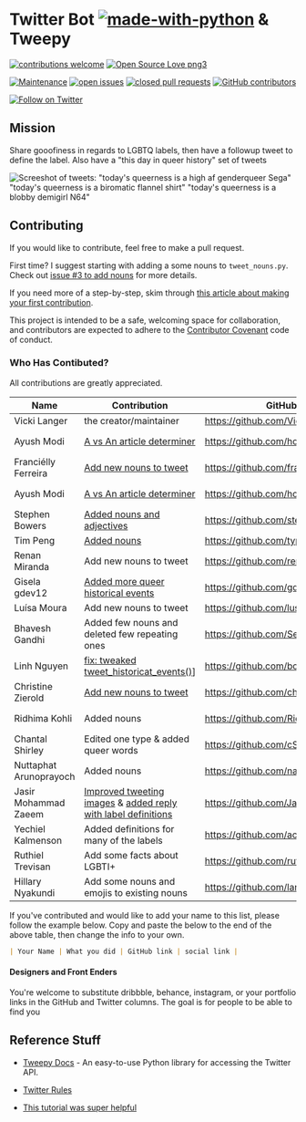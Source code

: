 # Twitter Bot [![made-with-python](https://img.shields.io/badge/Made%20with-Python-1f425f.svg)](https://www.python.org/) & Tweepy

[![contributions welcome](https://img.shields.io/badge/contributions-welcome-brightgreen.svg)](https://github.com/VickiLanger/Queer-of-the-day-bot/fork)
[![Open Source Love png3](https://badges.frapsoft.com/os/v3/open-source.png?v=103)](https://github.com/ellerbrock/open-source-badges/)

[![Maintenance](https://img.shields.io/badge/Maintained%3F-yes-green.svg)](https://GitHub.com/VickiLanger/Queer-of-the-day-bot/graphs/commit-activity)
[![open issues](https://img.shields.io/github/issues/VickiLanger/Queer-of-the-day-bot.svg)](https://github.com/VickiLanger/Queer-of-the-day-bot/issues?q=is%3Aopen+is%3Aissue)
[![closed pull requests](https://img.shields.io/github/issues-pr-closed/VickiLanger/Queer-of-the-day-bot.svg)](https://github.com/VickiLanger/Queer-of-the-day-bot/pulls?q=is%3Apr+is%3Aclosed)
[![GitHub contributors](https://img.shields.io/github/contributors/VickiLanger/Queer-of-the-day-bot.svg)](https://GitHub.com/VickiLanger/Queer-of-the-day-bot/graphs/contributors/)

[![Follow on Twitter](https://img.shields.io/twitter/follow/LGBTQotd?label=Follow&style=social)](https://twitter.com/LGBTQotd)

## Mission

Share gooofiness in regards to LGBTQ labels, then have a followup tweet to define the label. Also have a "this day in queer history" set of tweets

![Screeshot of tweets: "today's queerness is a high af genderqueer Sega" "today's queerness is a biromatic flannel shirt" "today's queerness is a blobby demigirl N64"](https://repository-images.githubusercontent.com/294564715/007d7100-f804-11ea-88b4-d5cc00092fcb)

## Contributing

If you would like to contribute, feel free to make a pull request.

First time? I suggest starting with adding a some nouns to `tweet_nouns.py`. Check out [issue #3 to add nouns](https://github.com/VickiLanger/Queer-of-the-day-bot/issues/3) for more details.

If you need more of a step-by-step, skim through [this article about making your first contribution](https://dev.to/vickilanger/open-up-to-open-source-contributing-5hla).

This project is intended to be a safe, welcoming space for collaboration, and contributors are expected to adhere to the [Contributor Covenant](http://contributor-covenant.org/) code of conduct.

### Who Has Contibuted?

All contributions are greatly appreciated.

| Name                   | Contribution                                                                                                                                                                                  | GitHub                                | Twitter                                                  |
| ---------------------- | --------------------------------------------------------------------------------------------------------------------------------------------------------------------------------------------- | ------------------------------------- | -------------------------------------------------------- |
| Vicki Langer           | the creator/maintainer                                                                                                                                                                        | https://github.com/VickiLanger        | https://twitter.com/Vicki_Langer                         |
| Ayush Modi             | [A vs An article determiner](https://github.com/VickiLanger/Queer-of-the-day-bot/pull/9)                                                                                                      | https://github.com/hot9cups           | https://www.linkedin.com/in/ayush-modi-17012000/         |
| Franciélly Ferreira    | [Add new nouns to tweet](https://github.com/VickiLanger/Queer-of-the-day-bot/pull/10)                                                                                                         | https://github.com/franciellyferreira | https://www.linkedin.com/in/franciellyferreira/          |
| Ayush Modi             | [A vs An article determiner](https://github.com/VickiLanger/Queer-of-the-day-bot/pull/9)                                                                                                      | https://github.com/hot9cups           | https://www.linkedin.com/in/ayush-modi-17012000          |
| Stephen Bowers         | [Added nouns and adjectives](https://github.com/VickiLanger/Queer-of-the-day-bot/pull/11)                                                                                                     | https://github.com/stephenbowers      | thatstephenbowers.com                                    |
| Tim Peng               | [Added nouns](https://github.com/VickiLanger/Queer-of-the-day-bot/pull/13)                                                                                                                    | https://github.com/typg93             |                                                          |
| Renan Miranda          | Add new nouns to tweet                                                                                                                                                                        | https://github.com/renanlmiranda      | https://www.linkedin.com/in/renanlmiranda/               |
| Gisela gdev12          | [Added more queer historical events](https://github.com/VickiLanger/Queer-of-the-day-bot/pull/49)                                                                                             | https://github.com/gdev12             | https://twitter.com/giss1212                             |
| Luísa Moura            | Add new nouns to tweet                                                                                                                                                                        | https://github.com/lusmoura           | https://www.linkedin.com/in/lusmoura                     |
| Bhavesh Gandhi         | Added few nouns and deleted few repeating ones                                                                                                                                                | https://github.com/SeekerHub          |                                                          |
| Linh Nguyen            | [fix: tweaked tweet_historicat_events()](https://github.com/VickiLanger/Queer-of-the-day-bot/pull/47)]                                                                                        | https://github.com/bobsany16          | linhnguyen.dev                                           |
| Christine Zierold      | [Add new nouns to tweet](https://github.com/VickiLanger/Queer-of-the-day-bot/pull/64)                                                                                                         | https://github.com/chriszie           | https://www.linkedin.com/in/chriszie/                    |
| Ridhima Kohli          | Added nouns                                                                                                                                                                                   | https://github.com/RidhimaKohli       | https://www.linkedin.com/in/ridhima-kohli-127642190      |
| Chantal Shirley        | Edited one type & added queer words                                                                                                                                                           | https://github.com/cShirley14         | https://www.linkedin.com/in/chantal-shirley-dartmouth14/ |
| Nuttaphat Arunoprayoch | Added nouns                                                                                                                                                                                   | https://github.com/nat236919          | https://twitter.com/nat236919                            |
| Jasir Mohammad Zaeem   | [Improved tweeting images](https://github.com/VickiLanger/LGBTQ-of-the-day-bot/pull/100) & [added reply with label definitions](https://github.com/VickiLanger/LGBTQ-of-the-day-bot/pull/101) | https://github.com/JasirZaeem         | https://zaeem.dev                                        |
| Yechiel Kalmenson      | Added definitions for many of the labels                                                                                                                                                      | https://github.com/achasveachas       | [@YechielK](https://twitter.com/yechielk)                |
| Ruthiel Trevisan       | Add some facts about LGBTI+                                                                                                                                                                   | https://github.com/ruthiel            | https://twitter.com/tofucru                              |
| Hillary Nyakundi       | Add some nouns and emojis to existing nouns                                                                                                                                                   | https://github.com/larymak            | [@larymak1] https://twitter.com/larymak1                 |

If you've contributed and would like to add your name to this list, please follow the example below. Copy and paste the below to the end of the above table, then change the info to your own.

```markdown
| Your Name | What you did | GitHub link | social link |
```

#### Designers and Front Enders

You're welcome to substitute dribbble, behance, instagram, or your portfolio links in the GitHub and Twitter columns. The goal is for people to be able to find you

## Reference Stuff

- [Tweepy Docs](http://www.tweepy.org/) - An easy-to-use Python library for accessing the Twitter API.

- [Twitter Rules](https://support.twitter.com/articles/76915)

- [This tutorial was super helpful](https://dev.to/emcain/how-to-set-up-a-twitter-bot-with-python-and-heroku-1n39)
